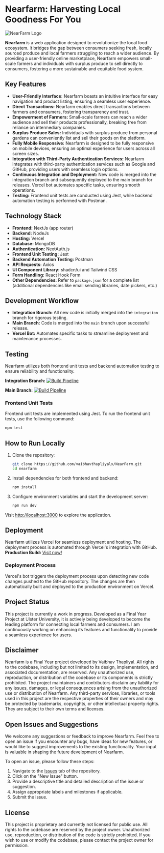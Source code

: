 # Nearfarm: Harvesting Local Goodness For You
![NearFarm Logo](public/assets/full-logo.png)

**Nearfarm** is a web application designed to revolutionize the local food ecosystem. It bridges the gap between consumers seeking fresh, locally sourced produce and local farmers struggling to reach a wider audience. By providing a user-friendly online marketplace, Nearfarm empowers small-scale farmers and individuals with surplus produce to sell directly to consumers, fostering a more sustainable and equitable food system.

## Key Features

- **User-Friendly Interface:** Nearfarm boasts an intuitive interface for easy navigation and product listing, ensuring a seamless user experience.
- **Direct Transactions:** Nearfarm enables direct transactions between farmers and consumers, fostering transparency and trust.
- **Empowerment of Farmers:** Small-scale farmers can reach a wider audience and sell their products professionally, breaking free from reliance on intermediary companies.
- **Surplus Produce Sales:** Individuals with surplus produce from personal gardens can conveniently list and sell their goods on the platform.
- **Fully Mobile Responsive:** Nearfarm is designed to be fully responsive on mobile devices, ensuring an optimal experience for users across all screen sizes.
- **Integration with Third-Party Authentication Services:** Nearfarm integrates with third-party authentication services such as Google and GitHub, providing users with seamless login options.
- **Continuous Integration and Deployment:** New code is merged into the integration branch and subsequently deployed to the main branch for releases. Vercel bot automates specific tasks, ensuring smooth operations.
- **Testing:** Frontend unit tests are conducted using Jest, while backend automation testing is performed with Postman.

## Technology Stack

* **Frontend:** NextJs (app router)
* **Backend:** NodeJs
* **Hosting:** Vercel
* **Database:** MongoDB
* **Authentication:** NextAuth.js
* **Frontend Unit Testing:** Jest
* **Backend Automation Testing:** Postman
* **API Requests:** Axios
* **UI Component Library:** shadcn/ui and Tailwind CSS
* **Form Handling:** React Hook Form
* **Other Dependencies:** Refer to `package.json` for a complete list (additional dependencies like email sending libraries, date pickers, etc.)

## Development Workflow

* **Integration Branch:** All new code is initially merged into the `integration` branch for rigorous testing.
* **Main Branch:** Code is merged into the `main` branch upon successful release.
* **Vercel Bot:** Automates specific tasks to streamline deployment and maintenance processes.

## Testing

Nearfarm utilizes both frontend unit tests and backend automation testing to ensure reliability and functionality.

**Integration Branch:** [![Build Pipeline](https://github.com/vaibhavthapliyalx/NearFarm/actions/workflows/build-test.yml/badge.svg?branch=integration)](https://github.com/vaibhavthapliyalx/NearFarm/actions/workflows/build-test.yml)

**Main Branch:**
[![Build Pipeline](https://github.com/vaibhavthapliyalx/NearFarm/actions/workflows/build-test.yml/badge.svg?branch=main)](https://github.com/vaibhavthapliyalx/NearFarm/actions/workflows/build-test.yml)

### Frontend Unit Tests

Frontend unit tests are implemented using Jest. To run the frontend unit tests, use the following command:

```bash
npm test
```

## How to Run Locally

1. Clone the repository:

    ```bash
    git clone https://github.com/vaibhavthapliyalx/NearFarm.git
    cd nearfarm
    ```
2. Install dependencies for both frontend and backend:

    ```bash
    npm install
    ```

3. Configure environment variables and start the development server:

    ```bash
    npm run dev
    ```

Visit [http://localhost:3000](http://localhost:3000) to explore the application.

## Deployment

Nearfarm utilizes Vercel for seamless deployment and hosting. The deployment process is automated through Vercel's integration with GitHub.  
**Production Build:** [Visit now!](https://near-farm.vercel.app)


### Deployment Process

Vercel's bot triggers the deployment process upon detecting new code changes pushed to the GitHub repository. The changes are then automatically built and deployed to the production environment on Vercel.

## Project Status

This project is currently a work in progress. Developed as a Final Year Project at Ulster University, it is actively being developed to become the leading platform for connecting local farmers and consumers. I am continuously working on enhancing its features and functionality to provide a seamless experience for users.

## Disclaimer

Nearfarm is a Final Year project developed by Vaibhav Thapliyal. All rights to the codebase, including but not limited to its design, implementation, and associated documentation, are reserved. Any unauthorized use, reproduction, or distribution of the codebase or its components is strictly prohibited. The project maintainers and contributors disclaim any liability for any issues, damages, or legal consequences arising from the unauthorized use or distribution of Nearfarm. 
Any third-party services, libraries, or tools used in this project are the respective properties of their owners and may be protected by trademarks, copyrights, or other intellectual property rights. They are subject to their own terms and licenses.

## Open Issues and Suggestions

We welcome any suggestions or feedback to improve Nearfarm. Feel free to open an issue if you encounter any bugs, have ideas for new features, or would like to suggest improvements to the existing functionality. Your input is valuable in shaping the future development of Nearfarm.

To open an issue, please follow these steps:
1. Navigate to the [Issues](<https://github.com/vaibhavthapliyalx/NearFarm/issues>) tab of the repository.
2. Click on the "New Issue" button.
3. Provide a descriptive title and detailed description of the issue or suggestion.
4. Assign appropriate labels and milestones if applicable.
5. Submit the issue.

## License

This project is proprietary and currently not licensed for public use. All rights to the codebase are reserved by the project owner. Unauthorized use, reproduction, or distribution of the code is strictly prohibited. If you wish to use or modify the codebase, please contact the project owner for permission.
